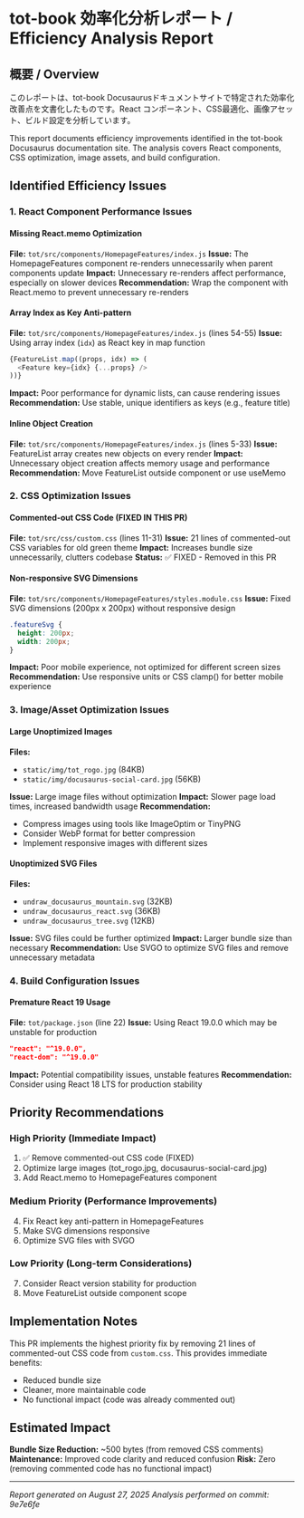 # tot-book 効率化分析レポート / Efficiency Analysis Report

## 概要 / Overview
このレポートは、tot-book Docusaurusドキュメントサイトで特定された効率化改善点を文書化したものです。React コンポーネント、CSS最適化、画像アセット、ビルド設定を分析しています。

This report documents efficiency improvements identified in the tot-book Docusaurus documentation site. The analysis covers React components, CSS optimization, image assets, and build configuration.

## Identified Efficiency Issues

### 1. React Component Performance Issues

#### Missing React.memo Optimization
**File:** `tot/src/components/HomepageFeatures/index.js`
**Issue:** The HomepageFeatures component re-renders unnecessarily when parent components update
**Impact:** Unnecessary re-renders affect performance, especially on slower devices
**Recommendation:** Wrap the component with React.memo to prevent unnecessary re-renders

#### Array Index as Key Anti-pattern
**File:** `tot/src/components/HomepageFeatures/index.js` (lines 54-55)
**Issue:** Using array index (`idx`) as React key in map function
```javascript
{FeatureList.map((props, idx) => (
  <Feature key={idx} {...props} />
))}
```
**Impact:** Poor performance for dynamic lists, can cause rendering issues
**Recommendation:** Use stable, unique identifiers as keys (e.g., feature title)

#### Inline Object Creation
**File:** `tot/src/components/HomepageFeatures/index.js` (lines 5-33)
**Issue:** FeatureList array creates new objects on every render
**Impact:** Unnecessary object creation affects memory usage and performance
**Recommendation:** Move FeatureList outside component or use useMemo

### 2. CSS Optimization Issues

#### Commented-out CSS Code (FIXED IN THIS PR)
**File:** `tot/src/css/custom.css` (lines 11-31)
**Issue:** 21 lines of commented-out CSS variables for old green theme
**Impact:** Increases bundle size unnecessarily, clutters codebase
**Status:** ✅ FIXED - Removed in this PR

#### Non-responsive SVG Dimensions
**File:** `tot/src/components/HomepageFeatures/styles.module.css`
**Issue:** Fixed SVG dimensions (200px x 200px) without responsive design
```css
.featureSvg {
  height: 200px;
  width: 200px;
}
```
**Impact:** Poor mobile experience, not optimized for different screen sizes
**Recommendation:** Use responsive units or CSS clamp() for better mobile experience

### 3. Image/Asset Optimization Issues

#### Large Unoptimized Images
**Files:** 
- `static/img/tot_rogo.jpg` (84KB)
- `static/img/docusaurus-social-card.jpg` (56KB)

**Issue:** Large image files without optimization
**Impact:** Slower page load times, increased bandwidth usage
**Recommendation:** 
- Compress images using tools like ImageOptim or TinyPNG
- Consider WebP format for better compression
- Implement responsive images with different sizes

#### Unoptimized SVG Files
**Files:**
- `undraw_docusaurus_mountain.svg` (32KB)
- `undraw_docusaurus_react.svg` (36KB)
- `undraw_docusaurus_tree.svg` (12KB)

**Issue:** SVG files could be further optimized
**Impact:** Larger bundle size than necessary
**Recommendation:** Use SVGO to optimize SVG files and remove unnecessary metadata

### 4. Build Configuration Issues

#### Premature React 19 Usage
**File:** `tot/package.json` (line 22)
**Issue:** Using React 19.0.0 which may be unstable for production
```json
"react": "^19.0.0",
"react-dom": "^19.0.0"
```
**Impact:** Potential compatibility issues, unstable features
**Recommendation:** Consider using React 18 LTS for production stability

## Priority Recommendations

### High Priority (Immediate Impact)
1. ✅ Remove commented-out CSS code (FIXED)
2. Optimize large images (tot_rogo.jpg, docusaurus-social-card.jpg)
3. Add React.memo to HomepageFeatures component

### Medium Priority (Performance Improvements)
4. Fix React key anti-pattern in HomepageFeatures
5. Make SVG dimensions responsive
6. Optimize SVG files with SVGO

### Low Priority (Long-term Considerations)
7. Consider React version stability for production
8. Move FeatureList outside component scope

## Implementation Notes

This PR implements the highest priority fix by removing 21 lines of commented-out CSS code from `custom.css`. This provides immediate benefits:
- Reduced bundle size
- Cleaner, more maintainable code
- No functional impact (code was already commented out)

## Estimated Impact

**Bundle Size Reduction:** ~500 bytes (from removed CSS comments)
**Maintenance:** Improved code clarity and reduced confusion
**Risk:** Zero (removing commented code has no functional impact)

---

*Report generated on August 27, 2025*
*Analysis performed on commit: 9e7e6fe*
